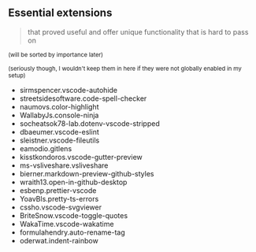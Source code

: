 ## Essential extensions

> that proved useful and offer unique functionality that is hard to pass on

<sub>(will be sorted by importance later)</sub>

<sup>(seriously though, I wouldn't keep them in here if they were not globally enabled in my setup)</sup>

- sirmspencer.vscode-autohide
- streetsidesoftware.code-spell-checker
- naumovs.color-highlight
- WallabyJs.console-ninja
- socheatsok78-lab.dotenv-vscode-stripped
- dbaeumer.vscode-eslint
- sleistner.vscode-fileutils
- eamodio.gitlens
- kisstkondoros.vscode-gutter-preview
- ms-vsliveshare.vsliveshare
- bierner.markdown-preview-github-styles
- wraith13.open-in-github-desktop
- esbenp.prettier-vscode
- YoavBls.pretty-ts-errors
- cssho.vscode-svgviewer
- BriteSnow.vscode-toggle-quotes
- WakaTime.vscode-wakatime
- formulahendry.auto-rename-tag <!-- necessary because the built-in VSC feature is less powerful -->
- oderwat.indent-rainbow
